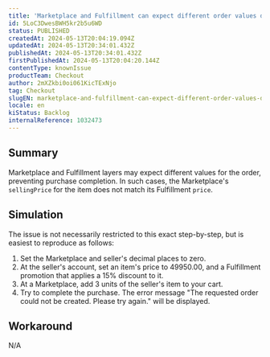 ```yaml
---
title: 'Marketplace and Fulfillment can expect different order values due to certain purchase conditions'
id: 5LoC3DwesBWH5kr2b5u6WD
status: PUBLISHED
createdAt: 2024-05-13T20:04:19.094Z
updatedAt: 2024-05-13T20:34:01.432Z
publishedAt: 2024-05-13T20:34:01.432Z
firstPublishedAt: 2024-05-13T20:04:20.144Z
contentType: knownIssue
productTeam: Checkout
author: 2mXZkbi0oi061KicTExNjo
tag: Checkout
slugEN: marketplace-and-fulfillment-can-expect-different-order-values-due-to-certain-purchase-conditions
locale: en
kiStatus: Backlog
internalReference: 1032473
---
```


## Summary


Marketplace and Fulfillment layers may expect different values for the order, preventing purchase completion.
In such cases, the Marketplace's `sellingPrice` for the item does not match its Fulfillment `price`.


##

## Simulation


The issue is not necessarily restricted to this exact step-by-step, but is easiest to reproduce as follows:

1. Set the Marketplace and seller's decimal places to zero.
2. At the seller's account, set an item's price to 49950.00, and a Fulfillment promotion that applies a 15% discount to it.
3. At a Marketplace, add 3 units of the seller's item to your cart.
4. Try to complete the purchase. The error message "The requested order could not be created. Please try again." will be displayed.


##

## Workaround


N/A





